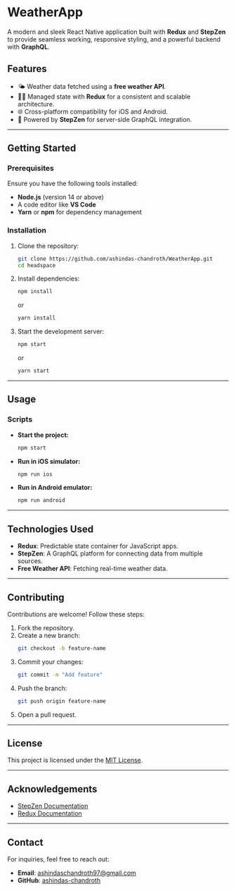 
# **WeatherApp**  
A modern and sleek React Native application built with **Redux** and **StepZen** to provide seamless working, responsive styling, and a powerful backend with **GraphQL**.  

## **Features**   
- 🌤️ Weather data fetched using a **free weather API**.  
- 🧑‍💻 Managed state with **Redux** for a consistent and scalable architecture.   
- 🌐 Cross-platform compatibility for iOS and Android.  
- 🔌 Powered by **StepZen** for server-side GraphQL integration.

---  

## **Getting Started**  

### **Prerequisites**  
Ensure you have the following tools installed:  
- **Node.js** (version 14 or above)  
- A code editor like **VS Code**  
- **Yarn** or **npm** for dependency management  

### **Installation**  
1. Clone the repository:  
    ```bash  
    git clone https://github.com/ashindas-chandroth/WeatherApp.git  
    cd headspace  
    ```  
2. Install dependencies:  
    ```bash  
    npm install  
    ```  
    or  
    ```bash  
    yarn install  
    ```  
3. Start the development server:  
    ```bash  
    npm start  
    ```  
    or  
    ```bash  
    yarn start  
    ```  


---  

## **Usage**  

### **Scripts**  
- **Start the project:**  
   ```bash  
   npm start  
   ```  
- **Run in iOS simulator:**  
   ```bash  
   npm run ios  
   ```  
- **Run in Android emulator:**  
   ```bash  
   npm run android  
   ```  

---  

## **Technologies Used**  
- **Redux**: Predictable state container for JavaScript apps.  
- **StepZen**: A GraphQL platform for connecting data from multiple sources.   
- **Free Weather API**: Fetching real-time weather data.  

---  

## **Contributing**  
Contributions are welcome! Follow these steps:  
1. Fork the repository.  
2. Create a new branch:  
    ```bash  
    git checkout -b feature-name  
    ```  
3. Commit your changes:  
    ```bash  
    git commit -m "Add feature"  
    ```  
4. Push the branch:  
    ```bash  
    git push origin feature-name  
    ```  
5. Open a pull request.  

---  

## **License**  
This project is licensed under the [MIT License](LICENSE).  

---  

## **Acknowledgements**  
- [StepZen Documentation](https://stepzen.com/docs)  
- [Redux Documentation](https://redux.js.org/)  

---  

## **Contact**  
For inquiries, feel free to reach out:  
- **Email**: ashindaschandroth97@gmail.com  
- **GitHub**: [ashindas-chandroth](https://github.com/ashindas-chandroth)  
